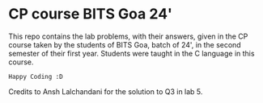 # CP course BITS Goa 24'

This repo contains the lab problems, with their answers, given in the CP course taken by the students of BITS Goa, batch of 24', in the second semester of their first year. Students were taught in the C language in this course.

``` Happy Coding :D ```

Credits to Ansh Lalchandani for the solution to Q3 in lab 5. 

